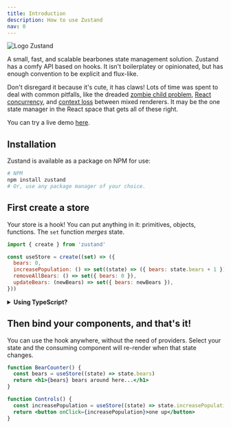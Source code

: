 ```yaml
---
title: Introduction
description: How to use Zustand
nav: 0
---
```


<div class="flex justify-center mb-4">
  <img src="../bear.jpg" alt="Logo Zustand" />
</div>

A small, fast, and scalable bearbones state management solution.
Zustand has a comfy API based on hooks.
It isn't boilerplatey or opinionated,
but has enough convention to be explicit and flux-like.

Don't disregard it because it's cute, it has claws!
Lots of time was spent to deal with common pitfalls,
like the dreaded [zombie child problem],
[React concurrency], and [context loss]
between mixed renderers.
It may be the one state manager in the React space that gets all of these right.

You can try a live demo [here](https://codesandbox.io/s/dazzling-moon-itop4).

[zombie child problem]: https://react-redux.js.org/api/hooks#stale-props-and-zombie-children
[react concurrency]: https://github.com/bvaughn/rfcs/blob/useMutableSource/text/0000-use-mutable-source.md
[context loss]: https://github.com/facebook/react/issues/13332

## Installation

Zustand is available as a package on NPM for use:

```bash
# NPM
npm install zustand
# Or, use any package manager of your choice.
```

## First create a store

Your store is a hook!
You can put anything in it: primitives, objects, functions.
The `set` function _merges_ state.

```js
import { create } from 'zustand'

const useStore = create((set) => ({
  bears: 0,
  increasePopulation: () => set((state) => ({ bears: state.bears + 1 })),
  removeAllBears: () => set({ bears: 0 }),
  updateBears: (newBears) => set({ bears: newBears }),
}))
```

<details>
<summary><strong>Using TypeScript?</strong></summary>

> #### TypeScript with Inference
> 
> To get **type-inference** in TypeScript, your property initializations need to be separated from your methods - use `combine` to do that:
> 
> ```ts
> import { create } from 'zustand'
> import { combine } from 'zustand/middleware'
> 
> const useStore = create(
>   combine(
>     {
>       bears: 0,
>     },
>     (set) => ({
>       increasePopulation: () => set((state) => ({ bears: state.bears + 1 })),
>       removeAllBears: () => set({ bears: 0 }),
>       updateBears: (newBears: number) => set({ bears: newBears }),
>     })
>   )
> )
> ```
>
> #### TypeScript with Explicit Types
> 
> If you prefer **explicit type-hinting**, you don't need `combine` - instead, just do this:
>
> ```ts
> import { create } from 'zustand'
> 
> interface BearStore {
>   bears: number
>   increasePopulation(): void
>   removeAllBears(): void
>   updateBears(newBears: number): void
> }
> 
> const useStore = create<BearStore>((set) => ({
>   bears: 0,
>   increasePopulation: () => set((state) => ({ bears: state.bears + 1 })),
>   removeAllBears: () => set({ bears: 0 }),
>   updateBears: (newBears) => set({ bears: newBears }),
> }))
> ```
>
> For more details, refer to the [full TypeScript guide](/guides/typescript).

</details>

## Then bind your components, and that's it!

You can use the hook anywhere, without the need of providers.
Select your state and the consuming component
will re-render when that state changes.

```jsx
function BearCounter() {
  const bears = useStore((state) => state.bears)
  return <h1>{bears} bears around here...</h1>
}

function Controls() {
  const increasePopulation = useStore((state) => state.increasePopulation)
  return <button onClick={increasePopulation}>one up</button>
}
```

